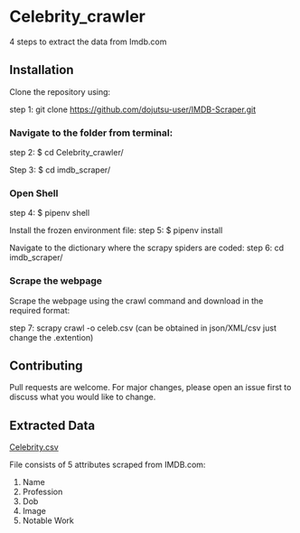 # Celebrity_crawler
4 steps to extract the data from Imdb.com


## Installation


Clone the repository using:

step 1: git clone https://github.com/dojutsu-user/IMDB-Scraper.git

### Navigate to the folder from terminal:

step 2: $ cd Celebrity_crawler/

Step 3: $ cd imdb_scraper/

### Open Shell 

step 4: $ pipenv shell

Install the frozen environment file:
step 5: $ pipenv install

Navigate to the dictionary where the scrapy spiders are coded:
step 6: cd imdb_scraper/

### Scrape the webpage
Scrape the webpage using the crawl command and download in the required format:

step 7: scrapy crawl -o celeb.csv 
(can be obtained in json/XML/csv just change the .extention) 



## Contributing
Pull requests are welcome. For major changes, please open an issue first to discuss what you would like to change.

## Extracted Data
[Celebrity.csv](https://github.com/Hemakiranyadla/Celebrity_crawler/blob/master/imdb_scraper/celeb.csv)

File consists of 5 attributes scraped from IMDB.com:

1. Name 
2. Profession
3. Dob
4. Image
5. Notable Work
